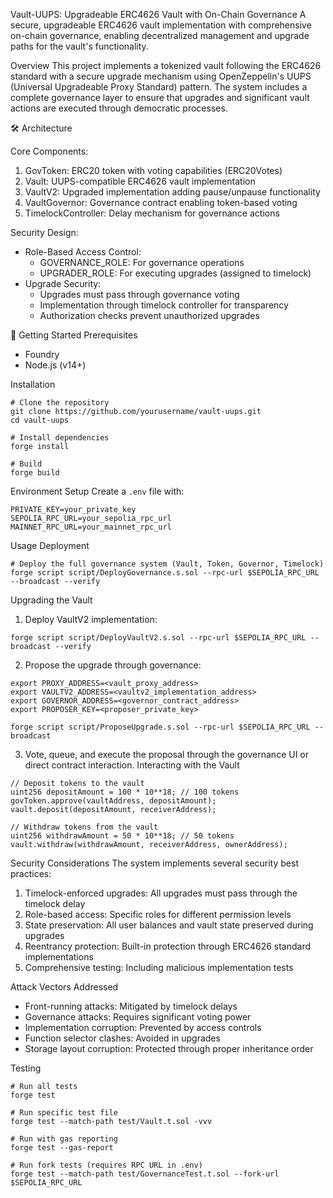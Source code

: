 Vault-UUPS: Upgradeable ERC4626 Vault with On-Chain Governance
A secure, upgradeable ERC4626 vault implementation with comprehensive on-chain governance, enabling decentralized management and upgrade paths for the vault's functionality.

Overview
This project implements a tokenized vault following the ERC4626 standard with a secure upgrade mechanism using OpenZeppelin's UUPS (Universal Upgradeable Proxy Standard) pattern. The system includes a complete governance layer to ensure that upgrades and significant vault actions are executed through democratic processes.

🛠 Architecture

Core Components:

1. GovToken: ERC20 token with voting capabilities (ERC20Votes)
2. Vault: UUPS-compatible ERC4626 vault implementation
3. VaultV2: Upgraded implementation adding pause/unpause functionality
4. VaultGovernor: Governance contract enabling token-based voting
5. TimelockController: Delay mechanism for governance actions

Security Design:

- Role-Based Access Control:
  - GOVERNANCE_ROLE: For governance operations
  - UPGRADER_ROLE: For executing upgrades (assigned to timelock)
- Upgrade Security:
  - Upgrades must pass through governance voting
  - Implementation through timelock controller for transparency
  - Authorization checks prevent unauthorized upgrades

🚀 Getting Started
Prerequisites

- Foundry
- Node.js (v14+)

Installation

```
# Clone the repository
git clone https://github.com/yourusername/vault-uups.git
cd vault-uups

# Install dependencies
forge install

# Build
forge build
```

Environment Setup
Create a `.env` file with:

```
PRIVATE_KEY=your_private_key
SEPOLIA_RPC_URL=your_sepolia_rpc_url
MAINNET_RPC_URL=your_mainnet_rpc_url
```

Usage
Deployment

```
# Deploy the full governance system (Vault, Token, Governor, Timelock)
forge script script/DeployGovernance.s.sol --rpc-url $SEPOLIA_RPC_URL --broadcast --verify
```

Upgrading the Vault

1. Deploy VaultV2 implementation:

```
forge script script/DeployVaultV2.s.sol --rpc-url $SEPOLIA_RPC_URL --broadcast --verify
```

2. Propose the upgrade through governance:

```
export PROXY_ADDRESS=<vault_proxy_address>
export VAULTV2_ADDRESS=<vaultv2_implementation_address>
export GOVERNOR_ADDRESS=<governor_contract_address>
export PROPOSER_KEY=<proposer_private_key>

forge script script/ProposeUpgrade.s.sol --rpc-url $SEPOLIA_RPC_URL --broadcast
```

3. Vote, queue, and execute the proposal through the governance UI or direct contract interaction.
   Interacting with the Vault

```
// Deposit tokens to the vault
uint256 depositAmount = 100 * 10**18; // 100 tokens
govToken.approve(vaultAddress, depositAmount);
vault.deposit(depositAmount, receiverAddress);

// Withdraw tokens from the vault
uint256 withdrawAmount = 50 * 10**18; // 50 tokens
vault.withdraw(withdrawAmount, receiverAddress, ownerAddress);
```

Security Considerations
The system implements several security best practices:

1. Timelock-enforced upgrades: All upgrades must pass through the timelock delay
2. Role-based access: Specific roles for different permission levels
3. State preservation: All user balances and vault state preserved during upgrades
4. Reentrancy protection: Built-in protection through ERC4626 standard implementations
5. Comprehensive testing: Including malicious implementation tests

Attack Vectors Addressed

- Front-running attacks: Mitigated by timelock delays
- Governance attacks: Requires significant voting power
- Implementation corruption: Prevented by access controls
- Function selector clashes: Avoided in upgrades
- Storage layout corruption: Protected through proper inheritance order

Testing

```
# Run all tests
forge test

# Run specific test file
forge test --match-path test/Vault.t.sol -vvv

# Run with gas reporting
forge test --gas-report

# Run fork tests (requires RPC URL in .env)
forge test --match-path test/GovernanceTest.t.sol --fork-url $SEPOLIA_RPC_URL
```
